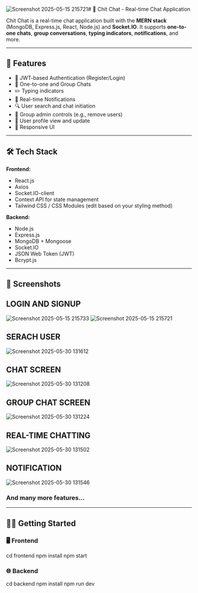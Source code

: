 ![Screenshot 2025-05-15 215721](https://github.com/user-attachments/assets/8aa0cd6b-6ecd-4af0-8ec5-d295f2793a64)# 💬 Chit Chat - Real-time Chat Application

Chit Chat is a real-time chat application built with the **MERN stack** (MongoDB, Express.js, React, Node.js) and **Socket.IO**. It supports **one-to-one chats**, **group conversations**, **typing indicators**, **notifications**, and more.

---

## 🚀 Features

- 🔐 JWT-based Authentication (Register/Login)
- 💬 One-to-one and Group Chats
- ✏️ Typing indicators
- 🔔 Real-time Notifications
- 🔍 User search and chat initiation
- 👥 Group admin controls (e.g., remove users)
- 👤 User profile view and update
- 📱 Responsive UI

---

## 🛠️ Tech Stack

**Frontend:**
- React.js
- Axios
- Socket.IO-client
- Context API for state management
- Tailwind CSS / CSS Modules (edit based on your styling method)

**Backend:**
- Node.js
- Express.js
- MongoDB + Mongoose
- Socket.IO
- JSON Web Token (JWT)
- Bcrypt.js

---
## 📸 Screenshots

## LOGIN AND SIGNUP
![Screenshot 2025-05-15 215733](https://github.com/user-attachments/assets/f7bb40bf-7923-4af4-9044-5bb3d5a01552)
![Screenshot 2025-05-15 215721](https://github.com/user-attachments/assets/d7937149-816c-46b8-95aa-0e28672c6079)

## SERACH USER
![Screenshot 2025-05-30 131612](https://github.com/user-attachments/assets/ab10edbd-8d17-4609-bc17-e324ebf57465)

## CHAT SCREEN
![Screenshot 2025-05-30 131208](https://github.com/user-attachments/assets/015080ad-b2bb-4f4d-ae9b-8240e4804146)

## GROUP CHAT SCREEN
![Screenshot 2025-05-30 131224](https://github.com/user-attachments/assets/e0db930a-bb52-4adc-a169-3268d33a6d28)

## REAL-TIME CHATTING
![Screenshot 2025-05-30 131502](https://github.com/user-attachments/assets/b2253d03-7c55-44e6-99b3-533e255537e4)

## NOTIFICATION
![Screenshot 2025-05-30 131546](https://github.com/user-attachments/assets/9c39064b-52f3-49f0-b787-a0008e714f5f)

### And many more features...

---

## 🧑‍💻 Getting Started

### 🖥️ Frontend

cd frontend
npm install
npm start

### 🌐 Backend

cd backend
npm install
npm run dev
